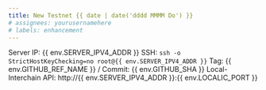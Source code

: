 ```yaml
---
title: New Testnet {{ date | date('dddd MMMM Do') }}
# assignees: yourusernamehere
# labels: enhancement
---
```

Server IP: {{ env.SERVER_IPV4_ADDR }}
SSH: `ssh -o StrictHostKeyChecking=no root@{{ env.SERVER_IPV4_ADDR }}`
Tag: {{ env.GITHUB_REF_NAME }} / Commit: {{ env.GITHUB_SHA }}
Local-Interchain API: http://{{ env.SERVER_IPV4_ADDR }}:{{ env.LOCALIC_PORT }}
